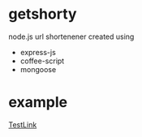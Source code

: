# getshorty

node.js url shortenener created using
* express-js
* coffee-script
* mongoose

# example 
[TestLink](http://localhost:3000/XelgZP)

